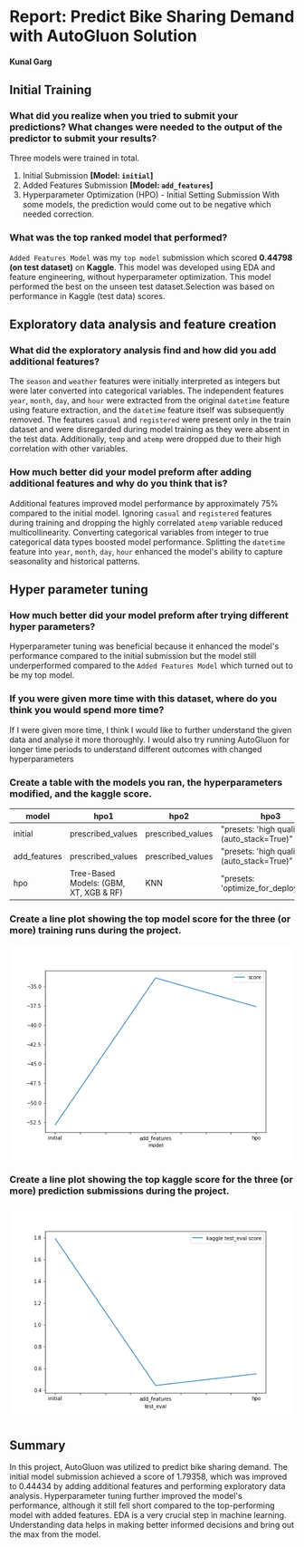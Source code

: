 # Report: Predict Bike Sharing Demand with AutoGluon Solution
#### Kunal Garg

## Initial Training
### What did you realize when you tried to submit your predictions? What changes were needed to the output of the predictor to submit your results?
Three models were trained in total.
1. Initial Submission   **[Model: `initial`]**
2. Added Features Submission **[Model: `add_features`]**
3. Hyperparameter Optimization (HPO) - Initial Setting Submission
With some models, the prediction would come out to be negative which needed correction.

### What was the top ranked model that performed?
`Added Features Model` was my `top model` submission which scored **0.44798 (on test dataset)** on **Kaggle**. This model was developed using EDA and feature engineering, without hyperparameter optimization. This model performed the best on the unseen test dataset.Selection was based on performance in Kaggle (test data) scores.

## Exploratory data analysis and feature creation
### What did the exploratory analysis find and how did you add additional features?
The `season` and `weather` features were initially interpreted as integers but were later converted into categorical variables. The independent features `year`, `month`, `day`, and `hour` were extracted from the original `datetime` feature using feature extraction, and the `datetime` feature itself was subsequently removed. The features `casual` and `registered` were present only in the train dataset and were disregarded during model training as they were absent in the test data. Additionally, `temp` and `atemp` were dropped due to their high correlation with other variables.

### How much better did your model preform after adding additional features and why do you think that is?
Additional features improved model performance by approximately 75% compared to the initial model. Ignoring `casual` and `registered` features during training and dropping the highly correlated `atemp` variable reduced multicollinearity. Converting categorical variables from integer to true categorical data types boosted model performance. Splitting the `datetime` feature into `year`, `month`, `day`, `hour` enhanced the model's ability to capture seasonality and historical patterns.

## Hyper parameter tuning
### How much better did your model preform after trying different hyper parameters?
Hyperparameter tuning was beneficial because it enhanced the model's performance compared to the initial submission but the model still underperformed compared to the `Added Features Model` which turned out to be my top model.

### If you were given more time with this dataset, where do you think you would spend more time?
If I were given more time, I think I would like to further understand the given data and analyse it more thoroughly. I would also try running AutoGluon for longer time periods to understand different outcomes with changed hyperparameters

### Create a table with the models you ran, the hyperparameters modified, and the kaggle score.
|model|hpo1|hpo2|hpo3|score|
|--|--|--|--|--|
|initial|prescribed_values|prescribed_values|"presets: 'high quality' (auto_stack=True)"|1.79358|
|add_features|prescribed_values|prescribed_values|"presets: 'high quality' (auto_stack=True)"|0.44434|
|hpo|Tree-Based Models: (GBM, XT, XGB & RF)|KNN|"presets: 'optimize_for_deployment"|0.55036|

### Create a line plot showing the top model score for the three (or more) training runs during the project.

![model_train_score.png](./model_train_score.png)

### Create a line plot showing the top kaggle score for the three (or more) prediction submissions during the project.

![model_test_score.png](./model_test_score.png)

## Summary
In this project, AutoGluon was utilized to predict bike sharing demand. The initial model submission achieved a score of 1.79358, which was improved to 0.44434 by adding additional features and performing exploratory data analysis. Hyperparameter tuning further improved the model's performance, although it still fell short compared to the top-performing model with added features. EDA is a very crucial step in machine learning. Understanding data helps in making better informed decisions and bring out the max from the model.
